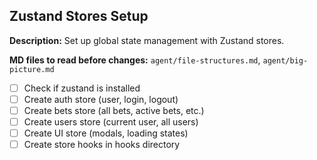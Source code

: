 ## Zustand Stores Setup

**Description:** Set up global state management with Zustand stores.

**MD files to read before changes:** `agent/file-structures.md`, `agent/big-picture.md`

- [ ] Check if zustand is installed
- [ ] Create auth store (user, login, logout)
- [ ] Create bets store (all bets, active bets, etc.)
- [ ] Create users store (current user, all users)
- [ ] Create UI store (modals, loading states)
- [ ] Create store hooks in hooks directory
